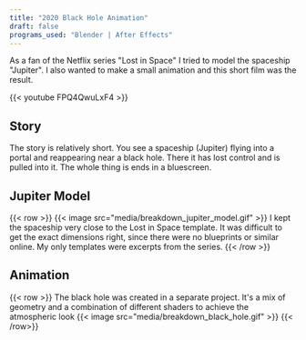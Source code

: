 ```yaml
---
title: "2020 Black Hole Animation"
draft: false
programs_used: "Blender | After Effects"
---
```


As a fan of the Netflix series "Lost in Space" I tried to model the spaceship "Jupiter". I also wanted to make a small animation and this short film was the result.

{{< youtube FPQ4QwuLxF4 >}}

## Story

The story is relatively short. You see a spaceship (Jupiter) flying into a portal and reappearing near a black hole. There it has lost control and is pulled into it. The whole thing is ends in a bluescreen.

## Jupiter Model

{{< row >}}
    {{< image src="media/breakdown_jupiter_model.gif" >}}
    I kept the spaceship very close to the Lost in Space template. It was difficult to get the exact dimensions right, since there were no blueprints or similar online. My only templates were excerpts from the series.
{{< /row >}}

## Animation

{{< row >}}
    The black hole was created in a separate project. It's a mix of geometry and a combination of different shaders to achieve the atmospheric look
    {{< image src="media/breakdown_black_hole.gif" >}}
{{< /row>}}
